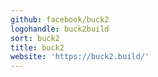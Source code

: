 ```yaml
---
github: facebook/buck2
logohandle: buck2build
sort: buck2
title: buck2
website: 'https://buck2.build/'
---
```

